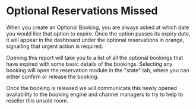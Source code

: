 # Optional Reservations Missed

When you create an Optional Booking, you are always asked at which date you would like that option to expire. Once the option passes its expiry date, it will appear in the dashboard under the optional reservations in orange, signalling that urgent action is required.

Opening this report will take you to a list of all the optional bookings that have expired with some basic details of the bookings. Selecting any booking will open the reservation module in the "state" tab, where you can either confirm or release the booking.

Once the booking is released we will communicate this newly opened availability to the booking engine and channel managers to try to help to reseller this unsold room.

